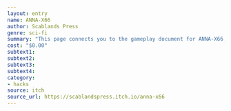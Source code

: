 ```yaml
---
layout: entry
name: ANNA-X66
author: Scablands Press
genre: sci-fi
summary: "This page connects you to the gameplay document for ANNA-X66, a 43-page setting hack/book for Chris McDowall's excellent tabletop role-playing game Electric Bastionland."
cost: "$0.00"
subtext1:
subtext2:
subtext3:
subtext4:
category:
- hacks
source: itch
source_url: https://scablandspress.itch.io/anna-x66
---
```

